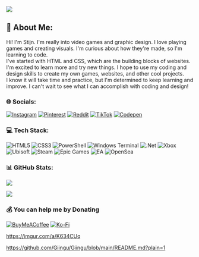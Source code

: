 <a align="center">
<img src=https://github.com/Focuznl/VMFocuz/blob/main/Images/Banner.png>   
</a>



## 💫 About Me:
Hi! I'm Stijn. I'm really into video games and graphic design. I love playing games and creating visuals. I'm curious about how they're made, so I'm learning to code.<br>I've started with HTML and CSS, which are the building blocks of websites. I'm excited to learn more and try new things. I hope to use my coding and design skills to create my own games, websites, and other cool projects.<br>I know it will take time and practice, but I'm determined to keep learning and improve. I can't wait to see what I can accomplish with coding and design!<br>


 ### 🌐 Socials:
[![Instagram](https://img.shields.io/badge/Instagram-%23E4405F.svg?logo=Instagram&logoColor=white)](https://instagram.com/Stijnfddevries) [![Pinterest](https://img.shields.io/badge/Pinterest-%23E60023.svg?logo=Pinterest&logoColor=white)](https://pinterest.com/StijnFDDV) [![Reddit](https://img.shields.io/badge/Reddit-%23FF4500.svg?logo=Reddit&logoColor=white)](https://reddit.com/user/Focuznl) [![TikTok](https://img.shields.io/badge/TikTok-%23000000.svg?logo=TikTok&logoColor=white)](https://tiktok.com/@sdv_2010) [![Codepen](https://img.shields.io/badge/Codepen-000000?&logo=codepen&logoColor=white)](https://codepen.io/Focuz) 

 ### 💻 Tech Stack:
![HTML5](https://img.shields.io/badge/html5-%23E34F26.svg?style=flat&logo=html5&logoColor=white) ![CSS3](https://img.shields.io/badge/css3-%231572B6.svg?style=flat&logo=css3&logoColor=white) ![PowerShell](https://img.shields.io/badge/PowerShell-%235391FE.svg?style=flat&logo=powershell&logoColor=white) ![Windows Terminal](https://img.shields.io/badge/Windows%20Terminal-%234D4D4D.svg?style=flat&logo=windows-terminal&logoColor=white) ![.Net](https://img.shields.io/badge/.NET-5C2D91?style=flat&logo=.net&logoColor=white) ![Xbox](https://img.shields.io/badge/xbox-%23107C10.svg?style=flat&logo=xbox&logoColor=white) ![Ubisoft](https://img.shields.io/badge/Ubisoft-%23F5F5F5.svg?style=flat&logo=Ubisoft&logoColor=black) ![Steam](https://img.shields.io/badge/steam-%23000000.svg?style=flat&logo=steam&logoColor=white) ![Epic Games](https://img.shields.io/badge/epicgames-%23313131.svg?style=flat&logo=epicgames&logoColor=white) ![EA](https://img.shields.io/badge/ea-%23000000.svg?style=flat&logo=ea&logoColor=white) ![OpenSea](https://img.shields.io/badge/OpenSea-%232081E2.svg?style=flat&logo=opensea&logoColor=white)
 ### 📊 GitHub Stats:
![](https://github-readme-stats.vercel.app/api?username=VMFocuz&theme=nord&hide_border=true&include_all_commits=false&count_private=false)<br/>

[![](https://visitcount.itsvg.in/api?id=VMFocuz&icon=1&color=0)](https://visitcount.itsvg.in)

  ### 💰 You can help me by Donating
  [![BuyMeACoffee](https://img.shields.io/badge/Buy%20Me%20a%20Coffee-ffdd00?style=for-the-badge&logo=buy-me-a-coffee&logoColor=black)](https://buymeacoffee.com/stijnfddevy) [![Ko-Fi](https://img.shields.io/badge/Ko--fi-F16061?style=for-the-badge&logo=ko-fi&logoColor=white)](https://ko-fi.com/focuz) 

  https://imgur.com/a/K634CUq

  https://github.com/Giingu/Giingu/blob/main/README.md?plain=1
